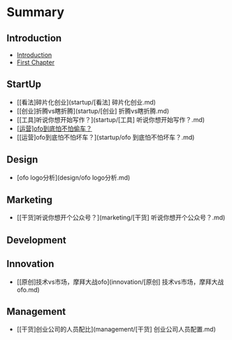 # Summary

## Introduction

* [Introduction](README.md)
* [First Chapter](chapter1.md)

## StartUp

* [[看法]碎片化创业](startup/[看法] 碎片化创业.md)
* [[创业]折腾vs瞎折腾](startup/[创业] 折腾vs瞎折腾.md)
* [[工具]听说你想开始写作？](startup/[工具] 听说你想开始写作？.md)
* [[运营]ofo到底怕不怕偷车？](startup/ofo到底怕不怕偷车？.md)
* [[运营]ofo到底怕不怕坏车？](startup/ofo 到底怕不怕坏车？.md)

## Design

* [ofo logo分析](design/ofo logo分析.md)

## Marketing

* [[干货]听说你想开个公众号？](marketing/[干货] 听说你想开个公众号？.md)

## Development

## Innovation

* [[原创]技术vs市场，摩拜大战ofo](innovation/[原创] 技术vs市场，摩拜大战ofo.md)

## Management

* [[干货]创业公司的人员配比](management/[干货] 创业公司人员配置.md)


